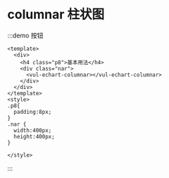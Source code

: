 <!--
 * @Author: sifengyuan
 * @Date: 2022-07-24 20:31:51
 * @LastEditors: sifengyuan
 * @LastEditTime: 2022-07-24 22:26:11
 * @FilePath: /vultures/docs/graph/bubbles/index.md
 * @Description: update here
-->

# columnar 柱状图

:::demo 按钮

```vue
<template>
  <div>
    <h4 class="p8">基本用法</h4>
    <div class="nar">
      <vul-echart-columnar></vul-echart-columnar>
    </div>
  </div>
</template>
<style>
.p8{
  padding:8px;
}
.nar {
  width:400px;
  height:400px;
}

</style>

```

:::